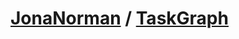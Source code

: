 # [JonaNorman](https://github.com/JonaNorman) / [TaskGraph](https://github.com/JonaNorman/TaskGraph)